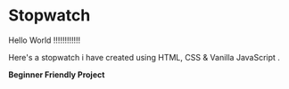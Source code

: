 # Stopwatch

Hello World !!!!!!!!!!!!

Here's a stopwatch i have created using HTML, CSS & Vanilla JavaScript .

**Beginner Friendly Project**
